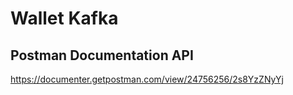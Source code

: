 # Wallet Kafka

## Postman Documentation API
https://documenter.getpostman.com/view/24756256/2s8YzZNyYj